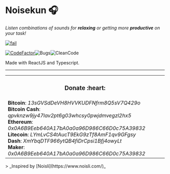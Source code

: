 # Noisekun :headphones:

_Listen combinations of sounds for **relaxing** or getting more **productive** on your task!_

[![fail](docs/page.gif)](https://mateusfg7.github.io/Noisekun/)

[![CodeFactor](https://img.shields.io/codefactor/grade/github/mateusfg7/Noisekun?style=for-the-badge&color=%2342fc3c)](https://www.codefactor.io/repository/github/mateusfg7/noisekun)![Bugs](https://img.shields.io/github/issues/mateusfg7/Noisekun/bug?color=%23fc3f3c&style=for-the-badge)![CleanCode](https://img.shields.io/github/issues/mateusfg7/Noisekun/clean%20code?color=%233cbffc&style=for-the-badge)

Made with ReactJS and Typescript.

---

<table align="center">
    <tr align="center">
        <td>
            <h3>Donate :heart: </h3>
        </td>
    </tr>
    <tr>
        <td>
            <b title="BTC">Bitcoin</b>: <em title="BTC">13sGVSdDeVH8HVVKUDFNfrm8Q5sV7Q429o</em>
            <br/>
            <b title="BCH">Bitcoin Cash</b>: <em title="BCH">qpvknzw9jy47lav2pt6g03whcsy0pwjdmvegzl2hx5</em>
            <br/>
            <b title="ETH">Ethereum</b>: <em title="ETH">0x0A6B9Eeb640A17bA0a0a96D986C66D0c75A39832</em>
            <br/>
            <b title="LTC">Litecoin</b>: <em title="LTC">LYmLvCS4tAucT9EkG9zTf8AmF1qv9GFgsy</em>
            <br/>
            <b title="DASH">Dash</b>: <em title="DASH">XmYbqDTF966ytQB4fiDrCpsi1Bfj4owyLt</em>
            <br/>
            <b title="MKR">Maker</b>: <em title="MKR">0x0A6B9Eeb640A17bA0a0a96D986C66D0c75A39832</em>
        </td>
    </tr>
</table>
> _Inspired by [Noisli](https://www.noisli.com/)_
